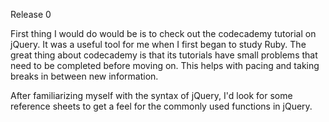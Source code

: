 Release 0

First thing I would do would be is to check out the codecademy tutorial on jQuery. It was a useful tool for me when I first began to study Ruby. The great thing about codecademy is that its tutorials have small problems that need to be completed before moving on. This helps with pacing and taking breaks in between new information. 

After familiarizing myself with the syntax of jQuery, I'd look for some reference sheets to get a feel for the commonly used functions in jQuery.

